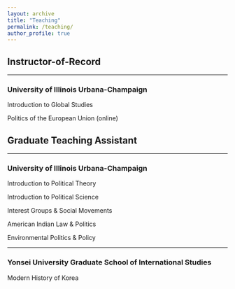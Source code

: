 ```yaml
---
layout: archive
title: "Teaching"
permalink: /teaching/
author_profile: true
---
```

## Instructor-of-Record
------
### University of Illinois Urbana-Champaign

Introduction to Global Studies 

Politics of the European Union (online)

## Graduate Teaching Assistant
------
### University of Illinois Urbana-Champaign 

Introduction to Political Theory

Introduction to Political Science

Interest Groups & Social Movements

American Indian Law & Politics

Environmental Politics & Policy 

------
### Yonsei University Graduate School of International Studies

Modern History of Korea 
